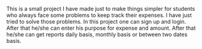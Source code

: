 This is a small project I have made just to make things simpler for students who always face some problems to keep track their expenses. I have just tried to solve those problems. In this project one can sign up and login. After that he/she can enter his purpose for expense and amount. After that he/she can get reports daily basis, monthly basis or between two dates basis.
